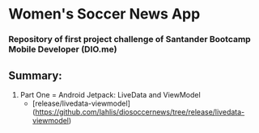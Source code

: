 # Women's Soccer News App

### Repository of first project challenge of Santander Bootcamp Mobile Developer (DIO.me)

## Summary:

1. Part One = Android Jetpack: LiveData and ViewModel
   - [release/livedata-viewmodel] (https://github.com/lahlis/diosoccernews/tree/release/livedata-viewmodel)


